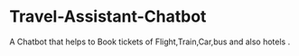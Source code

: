 # Travel-Assistant-Chatbot
A Chatbot that helps to Book tickets of Flight,Train,Car,bus and also hotels .
